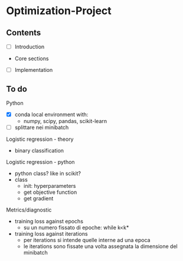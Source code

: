 # Optimization-Project

## Contents

- [ ] Introduction
- Core sections
- [ ] Implementation

## To do

Python
- [x] conda local environment with:
    - numpy, scipy, pandas, scikit-learn
- [ ] splittare nei minibatch

Logistic regression - theory
- binary classification

Logistic regression - python
- python class? like in scikit?
- class
    - init: hyperparameters
    - get objective function
    - get gradient

Metrics/diagnostic
- training loss against epochs
    - su un numero fissato di epoche: while k<k*
- training loss against iterations
    - per iterations si intende quelle interne ad una epoca
    - le iterations sono fissate una volta assegnata la dimensione del minibatch
